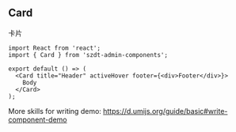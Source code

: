 ## Card

卡片

```tsx
import React from 'react';
import { Card } from 'szdt-admin-components';

export default () => (
  <Card title="Header" activeHover footer={<div>Footer</div>}>
    Body
  </Card>
);
```

More skills for writing demo: https://d.umijs.org/guide/basic#write-component-demo
